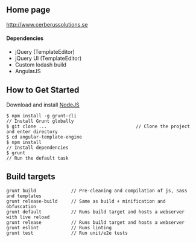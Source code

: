 ## Home page
http://www.cerberussolutions.se

#### Dependencies
- jQuery (TemplateEditor)
- jQuery UI (TemplateEditor)
- Custom lodash build
- AngularJS

## How to Get Started

Download and install [NodeJS](http://nodejs.org/)

    $ npm install -g grunt-cli                                      		// Install Grunt globally
    $ git clone ...  								// Clone the project and enter directory
    $ cd angular-template-engine
    $ npm install                                                   		// Install dependencies
    $ grunt                                                         		// Run the default task

## Build targets
    grunt build             // Pre-cleaning and compilation of js, sass and templates
    grunt release-build     // Same as build + minification and obfuscation
    grunt default           // Runs build target and hosts a webserver with live reload
    grunt release           // Runs build target and hosts a webserver
    grunt eslint            // Runs linting
    grunt test              // Run unit/e2e tests

